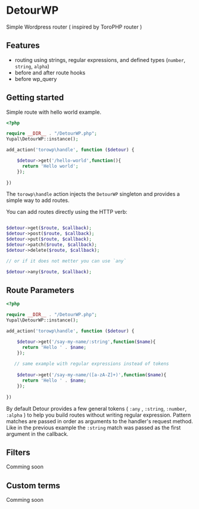 # DetourWP
Simple Wordpress router ( inspired by ToroPHP router )

## Features
  - routing using strings, regular expressions, and defined types
  (`number`, `string`, `alpha`)
  - before and after route hooks
  - before wp_query 
  
## Getting started

Simple route with hello world example.

```php
<?php

require __DIR__ . "/DetourWP.php";
Yupal\DetourWP::instance();

add_action('torowp\handle', function ($detour) {

    $detour->get('/hello-world',function(){
      return 'Hello world';
    });
    
})

```
The `torowp\handle` action injects the `DetourWP` singleton
and provides a simple way to add routes.

You can add routes directly using the HTTP verb:

```php

$detour->get($route, $callback);
$detour->post($route, $callback);
$detour->put($route, $callback);
$detour->patch($route, $callback);
$detour->delete($route, $callback);

// or if it does not metter you can use `any`

$detour->any($route, $callback);

```

## Route Parameters

```php
<?php

require __DIR__ . "/DetourWP.php";
Yupal\DetourWP::instance();

add_action('torowp\handle', function ($detour) {

    $detour->get('/say-my-name/:string',function($name){
      return 'Hello ' . $name;
    });
    
   // same example with regular expressions instead of tokens
   
    $detour->get('/say-my-name/([a-zA-Z]+)',function($name){
      return 'Hello ' . $name;
    });
    
})

```
By default Detour provides a few general tokens ( `:any` , `:string`, `:number`, `:alpha` ) to help you build routes without writing regular expression. 
Pattern matches are passed in order as arguments to the handler's request method. Like in the previous example the `:string` match was passed as the first argument in the callback.

## Filters
  Comming soon
  
## Custom terms
  Comming soon
